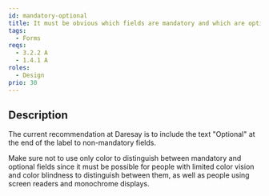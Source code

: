 ```yaml
---
id: mandatory-optional
title: It must be obvious which fields are mandatory and which are optional
tags:
  - Forms
reqs:
  - 3.2.2 A
  - 1.4.1 A
roles:
  - Design
prio: 30
---
```


## Description

The current recommendation at Daresay is to include the text "Optional" at the end of the label to non-mandatory fields.

Make sure not to use only color to distinguish between mandatory and optional fields since it must be possible for people with limited color vision and color blindness to distinguish between them, as well as people using screen readers and monochrome displays.
